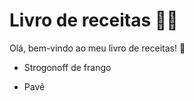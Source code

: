 # Livro de receitas :man_cook:

Olá, bem-vindo ao meu livro de receitas! :clap:

- Strogonoff de frango

- Pavê
